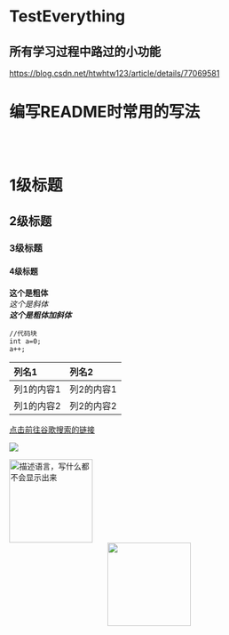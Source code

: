 # TestEverything
## 所有学习过程中路过的小功能
https://blog.csdn.net/htwhtw123/article/details/77069581
# 编写README时常用的写法
<br><br>
# 1级标题
## 2级标题
### 3级标题
#### 4级标题
**这个是粗体** <br>
*这个是斜体* <br>
***这个是粗体加斜体*** <br>

```
//代码块
int a=0;
a++;
```

|列名1|列名2|
|:---|:---|
|列1的内容1|列2的内容1|
|列1的内容2|列2的内容2|

[点击前往谷歌搜索的链接](https://www.google.com.hk/)

![](https://github.com/HeTingwei/ReadmeLearn/blob/master/avatar1.jpg)

<img src="https://github.com/HeTingwei/ReadmeLearn/blob/master/avatar1.jpg" width="150" height="150" alt="描述语言，写什么都不会显示出来"/>

<div align=center><img width="150" height="150" src="https://github.com/HeTingwei/ReadmeLearn/blob/master/avatar1.jpg"/></div>


